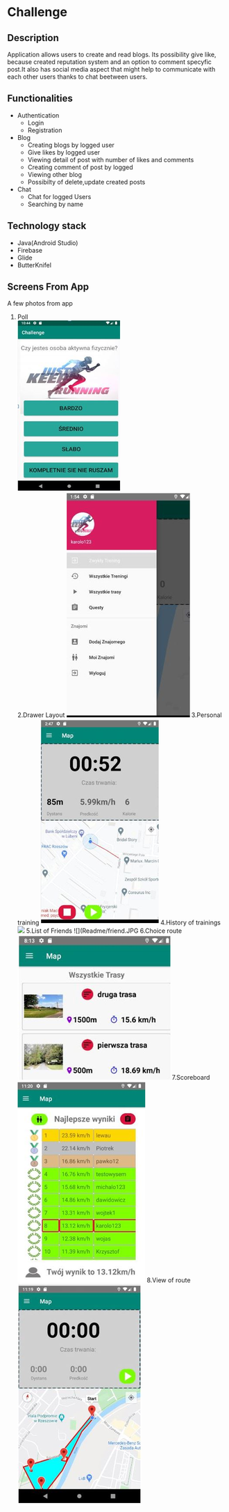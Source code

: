 # Challenge

## Description
Application allows users to create and read blogs. Its possibility give like, because created reputation system and an option to comment specyfic post.It also has social media aspect that might help to communicate with each other users thanks to chat beetween users.
## Functionalities

<ul>
<li>
Authentication
  <ul>
    <li>Login</li>
    <li>Registration</li>
  </ul>
</li>
<li>
Blog
  <ul>
    <li>Creating blogs by logged user</li>
    <li>Give likes by logged user</li>
    <li>Viewing detail of post with number of likes and comments </li>
    <li>Creating comment of post by logged </li>
    <li>Viewing other blog</li>
    <li>Possibilty of delete,update created posts</li>
  </ul> 
</li>
<li>  
Chat
  <ul>
    <li>Chat for logged Users</li>
    <li>Searching by name</li>
  </ul> 
</li>
</ul>
  
## Technology stack

<ul>
  <li>Java(Android Studio)</li>
  <li>Firebase</li>
  <li>Glide</li>
  <li>ButterKnifel</li>
  
</ul>  

## Screens From App
A few photos from app

1. Poll</br>
![](Readme/ank.JPG) </br>
2.Drawer Layout
![](Readme/ank2.JPG)
3.Personal training
![](Readme/trening.JPG)
4.History of trainings
![](Readme/histry.JPG)
5.List of Friends
![](Readme/friend.JPG
6.Choice route
![](Readme/choiceroad.JPG)
7.Scoreboard
![](Readme/tablescore.JPG)
8.View of route
![](Readme/show.JPG)
